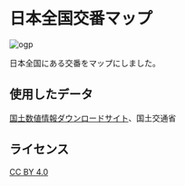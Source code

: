 # 日本全国交番マップ

![ogp](https://github.com/user-attachments/assets/0940088d-5da4-427b-8f32-9801e5e24278)

日本全国にある交番をマップにしました。

## 使用したデータ

[国土数値情報ダウンロードサイト](https://nlftp.mlit.go.jp/ksj/)、国土交通省

## ライセンス

[CC BY 4.0](https://creativecommons.org/licenses/by/4.0/deed.ja)

